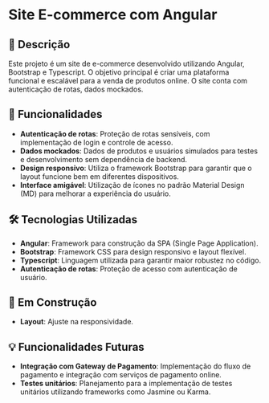 # Site E-commerce com Angular

## 📄 Descrição
Este projeto é um site de e-commerce desenvolvido utilizando Angular, Bootstrap e Typescript. O objetivo principal é criar uma plataforma funcional e escalável para a venda de produtos online. O site conta com autenticação de rotas, dados mockados.

## 🚀 Funcionalidades

- **Autenticação de rotas**: Proteção de rotas sensíveis, com implementação de login e controle de acesso.
- **Dados mockados**: Dados de produtos e usuários simulados para testes e desenvolvimento sem dependência de backend.
- **Design responsivo**: Utiliza o framework Bootstrap para garantir que o layout funcione bem em diferentes dispositivos.
- **Interface amigável**: Utilização de ícones no padrão Material Design (MD) para melhorar a experiência do usuário.

## 🛠️ Tecnologias Utilizadas

- **Angular**: Framework para construção da SPA (Single Page Application).
- **Bootstrap**: Framework CSS para design responsivo e layout flexível.
- **Typescript**: Linguagem utilizada para garantir maior robustez no código.
- **Autenticação de rotas**: Proteção de acesso com autenticação de usuário.

## 🌟 Em Construção

- **Layout**: Ajuste na responsividade.

## 💡 Funcionalidades Futuras

- **Integração com Gateway de Pagamento**: Implementação do fluxo de pagamento e integração com serviços de pagamento online.
- **Testes unitários**: Planejamento para a implementação de testes unitários utilizando frameworks como Jasmine ou Karma.
